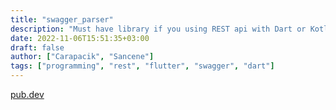 ```yaml
---
title: "swagger_parser"
description: "Must have library if you using REST api with Dart or Kotlin"
date: 2022-11-06T15:51:35+03:00
draft: false
author: ["Carapacik", "Sancene"]
tags: ["programming", "rest", "flutter", "swagger", "dart"]
---
```


[pub.dev](https://pub.dev/packages/swagger_parser)
